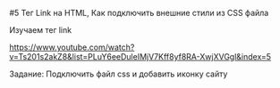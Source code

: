 #5 Тег Link на HTML, Как подключить внешние стили из CSS файла

Изучаем тег link

https://www.youtube.com/watch?v=Ts201s2akZ8&list=PLuY6eeDuleIMjV7Kff8yf8RA-XwjXVGgl&index=5

Задание: Подключить файл css и добавить иконку сайту